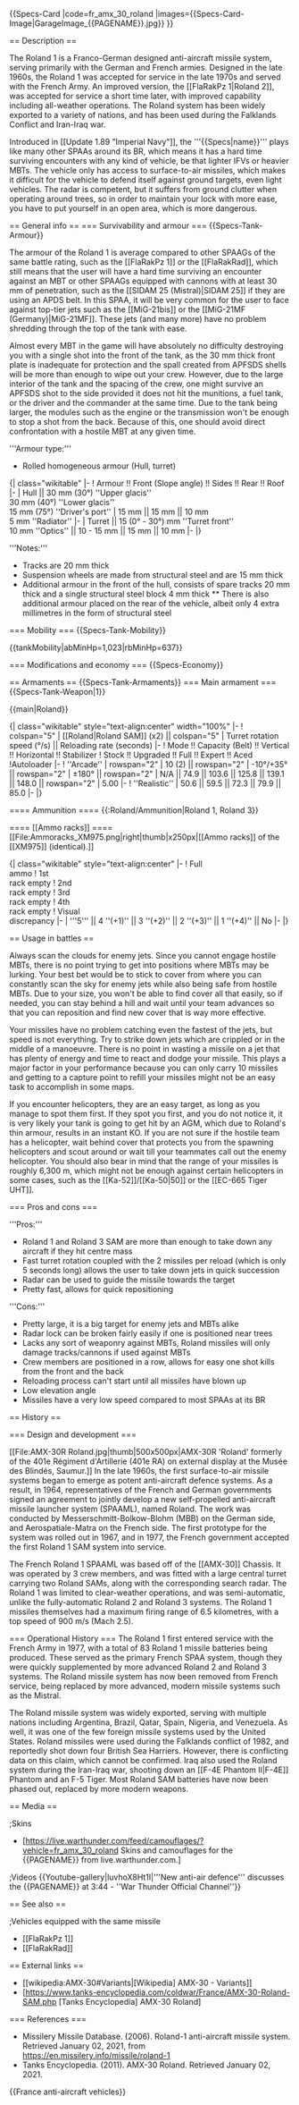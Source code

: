 {{Specs-Card
|code=fr_amx_30_roland
|images={{Specs-Card-Image|GarageImage_{{PAGENAME}}.jpg}}
}}

== Description ==
<!-- ''In the description, the first part should be about the history of the creation and combat usage of the vehicle, as well as its key features. In the second part, tell the reader about the ground vehicle in the game. Insert a screenshot of the vehicle, so that if the novice player does not remember the vehicle by name, he will immediately understand what kind of vehicle the article is talking about.'' -->
The Roland 1 is a Franco-German designed anti-aircraft missile system, serving primarily with the German and French armies. Designed in the late 1960s, the Roland 1 was accepted for service in the late 1970s and served with the French Army. An improved version, the [[FlaRakPz 1|Roland 2]], was accepted for service a short time later, with improved capability including all-weather operations. The Roland system has been widely exported to a variety of nations, and has been used during the Falklands Conflict and Iran-Iraq war.

Introduced in [[Update 1.89 "Imperial Navy"]], the '''{{Specs|name}}''' plays like many other SPAAs around its BR, which means it has a hard time surviving encounters with any kind of vehicle, be that lighter IFVs or heavier MBTs. The vehicle only has access to surface-to-air missiles, which makes it difficult for the vehicle to defend itself against ground targets, even light vehicles. The radar is competent, but it suffers from ground clutter when operating around trees, so in order to maintain your lock with more ease, you have to put yourself in an open area, which is more dangerous.

== General info ==
=== Survivability and armour ===
{{Specs-Tank-Armour}}
<!-- ''Describe armour protection. Note the most well protected and key weak areas. Appreciate the layout of modules as well as the number and location of crew members. Is the level of armour protection sufficient, is the placement of modules helpful for survival in combat? If necessary use a visual template to indicate the most secure and weak zones of the armour.'' -->
The armour of the Roland 1 is average compared to other SPAAGs of the same battle rating, such as the [[FlaRakPz 1]] or the [[FlaRakRad]], which still means that the user will have a hard time surviving an encounter against an MBT or other SPAAGs equipped with cannons with at least 30 mm of penetration, such as the [[SIDAM 25 (Mistral)|SIDAM 25]] if they are using an APDS belt. In this SPAA, it will be very common for the user to face against top-tier jets such as the [[MiG-21bis]] or the [[MiG-21MF (Germany)|MiG-21MF]]. These jets (and many more) have no problem shredding through the top of the tank with ease.

Almost every MBT in the game will have absolutely no difficulty destroying you with a single shot into the front of the tank, as the 30 mm thick front plate is inadequate for protection and the spall created from APFSDS shells will be more than enough to wipe out your crew. However, due to the large interior of the tank and the spacing of the crew, one might survive an APFSDS shot to the side provided it does not hit the munitions, a fuel tank, or the driver and the commander at the same time. Due to the tank being larger, the modules such as the engine or the transmission won't be enough to stop a shot from the back. Because of this, one should avoid direct confrontation with a hostile MBT at any given time.

'''Armour type:'''

* Rolled homogeneous armour (Hull, turret)

{| class="wikitable"
|-
! Armour !! Front (Slope angle) !! Sides !! Rear !! Roof
|-
| Hull || 30 mm (30°) ''Upper glacis'' <br> 30 mm (40°) ''Lower glacis'' <br> 15 mm (75°) ''Driver's port''
| 15 mm || 15 mm || 10 mm <br> 5 mm ''Radiator''
|-
| Turret || 15 (0° - 30°) mm ''Turret front'' <br>10 mm ''Optics'' || 10 - 15 mm || 15 mm || 10 mm
|-
|}

'''Notes:'''

* Tracks are 20 mm thick
* Suspension wheels are made from structural steel and are 15 mm thick
* Additional armour in the front of the hull, consists of spare tracks 20 mm thick and a single structural steel block 4 mm thick
** There is also additional armour placed on the rear of the vehicle, albeit only 4 extra millimetres in the form of structural steel

=== Mobility ===
{{Specs-Tank-Mobility}}
<!-- ''Write about the mobility of the ground vehicle. Estimate the specific power and manoeuvrability, as well as the maximum speed forwards and backwards.'' -->

{{tankMobility|abMinHp=1,023|rbMinHp=637}}

=== Modifications and economy ===
{{Specs-Economy}}

== Armaments ==
{{Specs-Tank-Armaments}}
=== Main armament ===
{{Specs-Tank-Weapon|1}}
<!-- ''Give the reader information about the characteristics of the main gun. Assess its effectiveness in a battle based on the reloading speed, ballistics and the power of shells. Do not forget about the flexibility of the fire, that is how quickly the cannon can be aimed at the target, open fire on it and aim at another enemy. Add a link to the main article on the gun: <code><nowiki>{{main|Name of the weapon}}</nowiki></code>. Describe in general terms the ammunition available for the main gun. Give advice on how to use them and how to fill the ammunition storage.'' -->
{{main|Roland}}

{| class="wikitable" style="text-align:center" width="100%"
|-
! colspan="5" | [[Roland|Roland SAM]] (x2) || colspan="5" | Turret rotation speed (°/s) || Reloading rate (seconds)
|-
! Mode !! Capacity (Belt) !! Vertical !! Horizontal !! Stabilizer
! Stock !! Upgraded !! Full !! Expert !! Aced
!Autoloader
|-
! ''Arcade''
| rowspan="2" | 10 (2) || rowspan="2" | -10°/+35° || rowspan="2" | ±180° || rowspan="2" | N/A || 74.9 || 103.6 || 125.8 || 139.1 || 148.0 || rowspan="2" | 5.00 
|-
! ''Realistic''
| 50.6 || 59.5 || 72.3 || 79.9 || 85.0
|-
|}

==== Ammunition ====
{{:Roland/Ammunition|Roland 1, Roland 3}}

==== [[Ammo racks]] ====
[[File:Ammoracks_XM975.png|right|thumb|x250px|[[Ammo racks]] of the [[XM975]] (identical).]]
<!-- '''Last updated: 2.15.1.131''' -->
{| class="wikitable" style="text-align:center"
|-
! Full<br>ammo
! 1st<br>rack empty
! 2nd<br>rack empty
! 3rd<br>rack empty
! 4th<br>rack empty
! Visual<br>discrepancy
|-
| '''5''' || 4&nbsp;''(+1)'' || 3&nbsp;''(+2)'' || 2&nbsp;''(+3)'' || 1&nbsp;''(+4)'' || No
|-
|}

== Usage in battles ==
<!-- ''Describe the tactics of playing in the vehicle, the features of using vehicles in the team and advice on tactics. Refrain from creating a "guide" - do not impose a single point of view but instead give the reader food for thought. Describe the most dangerous enemies and give recommendations on fighting them. If necessary, note the specifics of the game in different modes (AB, RB, SB).'' -->
Always scan the clouds for enemy jets. Since you cannot engage hostile MBTs, there is no point trying to get into positions where MBTs may be lurking. Your best bet would be to stick to cover from where you can constantly scan the sky for enemy jets while also being safe from hostile MBTs. Due to your size, you won't be able to find cover all that easily, so if needed, you can stay behind a hill and wait until your team advances so that you can reposition and find new cover that is way more effective.

Your missiles have no problem catching even the fastest of the jets, but speed is not everything. Try to strike down jets which are crippled or in the middle of a manoeuvre. There is no point in wasting a missile on a jet that has plenty of energy and time to react and dodge your missile. This plays a major factor in your performance because you can only carry 10 missiles and getting to a capture point to refill your missiles might not be an easy task to accomplish in some maps.

If you encounter helicopters, they are an easy target, as long as you manage to spot them first. If they spot you first, and you do not notice it, it is very likely your tank is going to get hit by an AGM, which due to Roland's thin armour, results in an instant KO. If you are not sure if the hostile team has a helicopter, wait behind cover that protects you from the spawning helicopters and scout around or wait till your teammates call out the enemy helicopter. You should also bear in mind that the range of your missiles is roughly 6,300 m, which might not be enough against certain helicopters in some cases, such as the [[Ka-52]]/[[Ka-50|50]] or the [[EC-665 Tiger UHT]].

=== Pros and cons ===
<!-- ''Summarise and briefly evaluate the vehicle in terms of its characteristics and combat effectiveness. Mark its pros and cons in a bulleted list. Try not to use more than 6 points for each of the characteristics. Avoid using categorical definitions such as "bad", "good" and the like - use substitutions with softer forms such as "inadequate" and "effective".'' -->

'''Pros:'''

* Roland 1 and Roland 3 SAM are more than enough to take down any aircraft if they hit centre mass
* Fast turret rotation coupled with the 2 missiles per reload (which is only 5 seconds long) allows the user to take down jets in quick succession
* Radar can be used to guide the missile towards the target
* Pretty fast, allows for quick repositioning

'''Cons:'''

* Pretty large, it is a big target for enemy jets and MBTs alike
* Radar lock can be broken fairly easily if one is positioned near trees
* Lacks any sort of weaponry against MBTs, Roland missiles will only damage tracks/cannons if used against MBTs
* Crew members are positioned in a row, allows for easy one shot kills from the front and the back
* Reloading process can't start until all missiles have blown up
* Low elevation angle
* Missiles have a very low speed compared to most SPAAs at its BR

== History ==
<!-- ''Describe the history of the creation and combat usage of the vehicle in more detail than in the introduction. If the historical reference turns out to be too long, take it to a separate article, taking a link to the article about the vehicle and adding a block "/History" (example: <nowiki>https://wiki.warthunder.com/(Vehicle-name)/History</nowiki>) and add a link to it here using the <code>main</code> template. Be sure to reference text and sources by using <code><nowiki><ref></ref></nowiki></code>, as well as adding them at the end of the article with <code><nowiki><references /></nowiki></code>. This section may also include the vehicle's dev blog entry (if applicable) and the in-game encyclopedia description (under <code><nowiki>=== In-game description ===</nowiki></code>, also if applicable).'' -->=== Design and development ===
[[File:AMX-30R Roland.jpg|thumb|500x500px|AMX-30R 'Roland' formerly of the 401e Régiment d'Artillerie (401e RA) on external display at the Musée des Blindés, Saumur.]]
In the late 1960s, the first surface-to-air missile systems began to emerge as potent anti-aircraft defence systems. As a result, in 1964, representatives of the French and German governments signed an agreement to jointly develop a new self-propelled anti-aircraft missile launcher system (SPAAML), named Roland. The work was conducted by Messerschmitt-Bolkow-Blohm (MBB) on the German side, and Aerospatiale-Matra on the French side. The first prototype for the system was rolled out in 1967, and in 1977, the French government accepted the first Roland 1 SAM system into service.

The French Roland 1 SPAAML was based off of the [[AMX-30]] Chassis. It was operated by 3 crew members, and was fitted with a large central turret carrying two Roland SAMs, along with the corresponding search radar. The Roland 1 was limited to clear-weather operations, and was semi-automatic, unlike the fully-automatic Roland 2 and Roland 3 systems. The Roland 1 missiles themselves had a maximum firing range of 6.5 kilometres, with a top speed of 900 m/s (Mach 2.5).

=== Operational History ===
The Roland 1 first entered service with the French Army in 1977, with a total of 83 Roland 1 missile batteries being produced. These served as the primary French SPAA system, though they were quickly supplemented by more advanced Roland 2 and Roland 3 systems. The Roland missile system has now been removed from French service, being replaced by more advanced, modern missile systems such as the Mistral.

The Roland missile system was widely exported, serving with multiple nations including Argentina, Brazil, Qatar, Spain, Nigeria, and Venezuela. As well, it was one of the few foreign missile systems used by the United States. Roland missiles were used during the Falklands conflict of 1982, and reportedly shot down four British Sea Harriers. However, there is conflicting data on this claim, which cannot be confirmed. Iraq also used the Roland system during the Iran-Iraq war, shooting down an [[F-4E Phantom II|F-4E]] Phantom and an F-5 Tiger. Most Roland SAM batteries have now been phased out, replaced by more modern weapons.

== Media ==
<!-- ''Excellent additions to the article would be video guides, screenshots from the game, and photos.'' -->

;Skins

* [https://live.warthunder.com/feed/camouflages/?vehicle=fr_amx_30_roland Skins and camouflages for the {{PAGENAME}} from live.warthunder.com.]

;Videos
{{Youtube-gallery|luvhoX8Ht1I|'''New anti-air defence'''  discusses the {{PAGENAME}} at 3:44  - ''War Thunder Official Channel''}}

== See also ==
<!-- ''Links to the articles on the War Thunder Wiki that you think will be useful for the reader, for example:''
* ''reference to the series of the vehicles;''
* ''links to approximate analogues of other nations and research trees.'' -->

;Vehicles equipped with the same missile

* [[FlaRakPz 1]]
* [[FlaRakRad]]

== External links ==
<!-- ''Paste links to sources and external resources, such as:''
* ''topic on the official game forum;''
* ''other literature.'' -->

* [[wikipedia:AMX-30#Variants|[Wikipedia] AMX-30 - Variants]]
* [https://www.tanks-encyclopedia.com/coldwar/France/AMX-30-Roland-SAM.php <nowiki>[Tanks Encyclopedia]</nowiki> AMX-30 Roland]

=== References ===

* Missilery Missile Database. (2006). Roland-1 anti-aircraft missile system. Retrieved January 02, 2021, from https://en.missilery.info/missile/roland-1
* Tanks Encyclopedia. (2011). AMX-30 Roland. Retrieved January 02, 2021.

{{France anti-aircraft vehicles}}